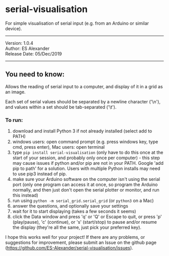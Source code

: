# serial-visualisation
For simple visualisation of serial input (e.g. from an Arduino or similar device).
_________________________________
 Version: 1.0.4                  
 Author: ES Alexander            
 Release Date: 05/Dec/2019       
_________________________________

## You need to know:
Allows the reading of serial input to a computer, and display of it in a grid as an image. 

Each set of serial values should be separated by a newline character ('\n'), and values within a set should be tab-separated ('\t').

### To run:
1. download and install Python 3 if not already installed (select add to PATH)
2. windows users: open command prompt (e.g. press windows key, type cmd, press enter), Mac users: open terminal
3. type `pip install serial-visualisation` (only have to do this once at the start of your session, and probably only once per computer) - this step may cause issues if python and/or pip are not in your PATH. Google 'add pip to path' for a solution. Users with multiple Python installs may need to use pip3 instead of pip.
4. make sure your Arduino software on the computer isn't using the serial port (only one program can access it at once, so program the Arduino normally, and then just don't open the serial plotter or monitor, and run this instead)
5. run using `python -m serial_grid.serial_grid` (or `python3` on a Mac)
6. answer the questions, and optionally save your settings
7. wait for it to start displaying (takes a few seconds it seems)
8. click the Data window and press 'q' or 'Q' or Escape to quit, or press 'p' (play/pause), 'c' (continue), or 's' (start/stop) to pause and/or resume the display (they're all the same, just pick your preferred key).

I hope this works well for your project! If there are any problems, or suggestions for improvement, please submit an Issue on the github page (<https://github.com/ES-Alexander/serial-visualisation/issues>).
